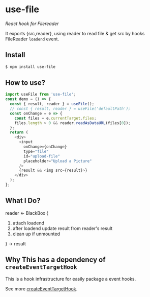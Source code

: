 # use-file

_React hook for Filereader_

It exports {src,reader}, using reader to read file & get src by hooks FileReader `loadend` event.

## Install

```sh
$ npm install use-file
```

## How to use?

```javascript
import useFile from 'use-file';
const demo = () => {
  const { result, reader } = useFile();
  // const { result, reader } = useFile('defaultPath');
  const onChange = e => {
    const files = e.currentTarget.files;
    files.length > 0 && reader.readAsDataURL(files[0]);
  };
  return (
    <div>
      <input
        onChange={onChange}
        type="file"
        id="upload-file"
        placeholder="Upload a Picture"
      />
      {result && <img src={result}>}
    </div>
  );
};
```

## What I Do?

reader <-
BlackBox {

1. attach loadend
2. after loadend update result from reader's result
3. clean up if unmounted

}
-> result

## Why This has a dependency of `createEventTargetHook`

This is a hook infrastructure for easily package a event hooks.

See more [createEventTargetHook](https://github.com/realdennis/createEventTargetHook/).
